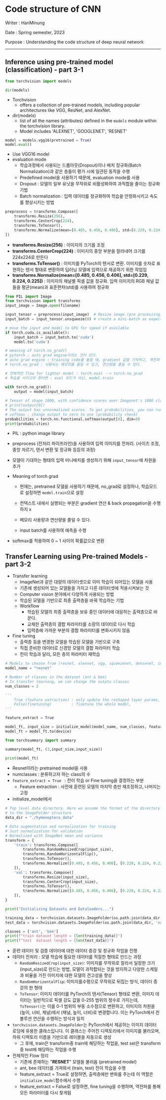 # Code structure of CNN

Writer : HanMinung

Date : Spring semester, 2023

Purpose : Understanding the code structure of deep neural network 

--------------

## Inference using pre-trained model (classification) - part 3-1

```python
from torchvision import models

dir(models)
```

* Torchvision
  * offers a collection of pre-trained models, including popular architectures like VGG, ResNet, and AlexNet.
* dir(models)
  * list of all the names (attributes) defined in the `models` module within the torchvision library.
  * Model includes 'ALEXNET', 'GOOGLENET', 'RESNET'



```python
model = models.vgg16(pretrained = True)
model.eval()  
```

* Use VGG16 model
* evaluation mode
  * 학습과정에서 사용되는 드롭아웃(Dropout)이나 배치 정규화(Batch Normalization)과 같은 층들이 평가 시에 일관된 동작을 수행
  * Predefined model을 사용하기 때문에, evaluation mode를 사용
  * Dropout : 모델의 일부 유닛을 무작위로 비활성화하여 과적합을 줄이는 정규화 기법
  * Batch normalization : 입력 데이터를 정규화하여 학습을 안정화시키고 속도를 향상시키는 방법



```python
preprocess = transforms.Compose([
    transforms.Resize(256),
    transforms.CenterCrop(224),
    transforms.ToTensor(),
    transforms.Normalize(mean=[0.485, 0.456, 0.406], std=[0.229, 0.224, 0.225]),
])
```

* **transforms.Resize(256)** : 이미지의 크기를 조정
* **transforms.CenterCrop(224)** : 이미지의 중앙 부분을 잘라내어 크기를 224x224로 만든다
* **transforms.ToTensor()** : 이미지를 PyTorch의 텐서로 변환. 이미지를 숫자로 표현하는 텐서 형태로 변환하여 딥러닝 모델에 입력으로 제공하기 위한 작업입
* **transforms.Normalize(mean=[0.485, 0.456, 0.406], std=[0.229, 0.224, 0.225])** : 이미지의 채널별 픽셀 값을 정규화. 입력 이미지의 RGB 채널 값들을 평균(mean)과 표준편차(std)를 사용하여 정규화



```python
from PIL import Image
from torchvision import transforms
input_image = Image.open(filename)

input_tensor = preprocess(input_image)  # Resize image (pre processing)
input_batch = input_tensor.unsqueeze(0) # create a mini-batch as expected by the model

# move the input and model to GPU for speed if available
if torch.cuda.is_available():
    input_batch = input_batch.to('cuda')
    model.to('cuda')

# meaning of torch.no_grad()
# pytorch : auto grad engine이라는 것이 있다.
# auto grad engine : training code를 돌릴 때, gradient 값을 기억하고, 역전파 연산을 진행할 수 있도록 만들어두었음
# torch.no_grad : 사용되는 메모리를 줄일 수 있고, 연산량을 줄일 수 있다. 

# 전체적인 flow for lighter model : torch.eval --> torch.no_grad
# 학습을 시키고자 한다면 : eval 모드가 아닌, model.train

with torch.no_grad():
    output = model(input_batch)
    
# Tensor of shape 1000, with confidence scores over Imagenet's 1000 classes
# print(output[0])
# The output has unnormalized scores. To get probabilities, you can run a softmax on it.
# softmax : change output to zero to one (probability check)
probabilities = torch.nn.functional.softmax(output[0], dim=0)
print(probabilities)
```

* PIL : python image library

* preprocess (전처리 파이프라인)을 사용하여 입력 이미지를 전처리. (사이즈 조정, 중앙 자르기, 텐서 변환 및 정규화  등등의 과정)

* 모델이 기대하는 형태의 입력 미니배치를 생성하기 위해 `input_tensor`에 차원을 추가

* Meaning of torch grad

  * 현재는, pretrained 모델을 사용하기 때문에, no_grad로 설정하나, 학습모드로 설정하면 `model.train`으로 설정

  * 컨텍스트 내에서 실행되는 부분은 gradient 연산 & back propagation을 수행하지 x
  * 메모리 사용량과 연산량을 줄일 수 있다.
  * input batch를 사용하여 예측을 수행

* softmax를 적용하여 0 ~ 1 사이의 확률값으로 변환





## Transfer Learning using Pre-trained Models - part 3-2

* Transfer learning
  * ImageNet과 같은 대량의 데이터셋으로 이미 학습이 되어있는 모델을 사용
  * 기존에 생성되어 있는 모델들을 가지고 다른 데이터셋에 적용시켜보는 것
  * Computer vision 분야에서 다양하게 사용되는 방법
  * 학습된 모델을 기반으로 최종 출력층을 바꿔 학습하는 기법
  * Workflow
    * 학습된 모델의 최종 출력층을 보유 중인 데이터에 대응하는 출력층으로 바꾼다.
    * 교체한 출력층의 결합 파라미터를 소량의 데이터로 다시 학습
    * 입력층에 가까운 부분의 결합 파라미터를 변화시키지 않음
* Fine tuning
  * 출력층 등을 변경한 모델을 학습된 모델을 기반으로 구축
  * 직접 준비한 데이터로 신경망 모델의 결합 파라미터 학습
  * 전이 학습과 달리, 모든 층의 파라미터 재학습

```python
# Models to choose from [resnet, alexnet, vgg, squeezenet, densenet, inception*]
model_name = "resnet"

# Number of classes in the dataset (ant & bee)
# In transfer learning, we can change the outptu classes
num_classes = 2

'''
    True (feature extraction) : only update the reshaped layer params,
    False(finetuning)         : finetune the whole model, 
'''

feature_extract = True  

model_ft, input_size = initialize_model(model_name, num_classes, feature_extract, use_pretrained=True)
model_ft = model_ft.to(device)

from torchsummary import summary

summary(model_ft, (3,input_size,input_size))

print(model_ft)
```

* Resnet이라는 pretrained model을 사용
* numclasses : 분류하고자 하는 class의 수
* `feature_extract = True ` : 전이 학습 or Fine tuning을 결정하는 부분
  * Feature extraction : 사전에 훈련된 모델의 마지막 층만 재조정하고, 나머지는 고정
* initialize_model에서 

```python
# Top level data directory. Here we assume the format of the directory conforms 
# to the ImageFolder structure
data_dir = "./hymenoptera_data"

# Data augmentation and normalization for training
# Just normalization for validation
# Normalized with ImageNet mean and variance
transform = {
    'train': transforms.Compose([
        transforms.RandomResizedCrop(input_size),
        transforms.RandomHorizontalFlip(),
        transforms.ToTensor(),
        transforms.Normalize([0.485, 0.456, 0.406], [0.229, 0.224, 0.225])
    ]),
    'val': transforms.Compose([
        transforms.Resize(input_size),
        transforms.CenterCrop(input_size),
        transforms.ToTensor(),
        transforms.Normalize([0.485, 0.456, 0.406], [0.229, 0.224, 0.225])
    ]),
}

print("Initializing Datasets and Dataloaders...")

training_data = torchvision.datasets.ImageFolder(os.path.join(data_dir, 'train'), transform=transform['train'])
test_data = torchvision.datasets.ImageFolder(os.path.join(data_dir, 'val'), transform=transform['val'])

classes = ['ant', 'bee']
print(f"train dataset length = {len(training_data)}")
print(f"test  dataset length = {len(test_data)}")
```

* 훈련 데이터 및 검증 데이터에 대한 데이터 증강 및 정규화 작업을 진행
* 데이터 전처리 : 모델 학습에 필요한 데이터를 적절한 형태로 만드는 과정
  * `RandomResizedCrop(input_size)`: 이미지를 무작위로 잘라서 일정한 크기 (input_size)로 만드는 방법, 모델이 과적합되는 것을 방지하고 다양한 스케일과 비율을 가진 이미지에 대한 모델의 견고성을 향상
  * `RandomHorizontalFlip`: 이미지를수평으로 무작위로 뒤집는 방식, 데이터 증강의 한 형태
  * `ToTensor`: 이미지 데이터를 PyTorch의 텐서(Tensor) 형태로 변환, 이미지 데이터는 일반적으로 픽셀 강도 값을 0-255 범위의 정수로 가지는데, `ToTensor()`는 이를 0-1 범위의 부동 소수점으로 변환하고, 이미지의 차원을 (높이, 너비, 채널)에서 (채널, 높이, 너비)로 변경합니다. 이는 PyTorch에서 컨볼루션 연산을 수행하는 방식과 일치
* `torchvision.datasets.ImageFolder`는 PyTorch에서 제공하는 이미지 데이터 로딩에 유용한 클래스입니다. 이 클래스는 주어진 디렉토리에서 이미지를 불러오며, 하위 디렉토리 이름을 기반으로 레이블을 자동으로 생성
  * 그 후에, train은 transform중 train에 해당하는 작업을, test set은 transform중 test에 해당하는 작업을 수행
* 전체적인 Flow 정리
  * 기존에 존재하는 "**RESNET**" 모델을 불러옴 (pretrained model)
  * ant, bee 데이터를 가져와서 (train, test) 전이 학습을 수행 
  * feature_extract = True로 설정하면, 출력층에만 변화를 주는데 이 역할은 `initialize_model`함수에서 수행
  * feature_extract = False로 설정하면, fine tuning을 수행하며, 역전파를 통해 모든 파라미터를 다시 찾게됨

